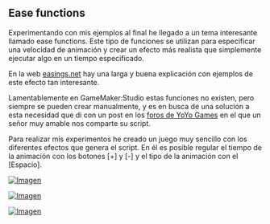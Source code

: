## Ease functions

Experimentando con mis ejemplos al final he llegado a un tema interesante llamado ease functions. Este tipo de funciones se utilizan para especificar una velocidad de animación y crear un efecto más realista que simplemente ejecutar algo en un tiempo especificado.

En la web [easings.net](http://easings.net/es) hay una larga y buena explicación con ejemplos de este efecto tan interesante.

Lamentablemente en GameMaker:Studio estas funciones no existen, pero siempre se pueden crear manualmente, y es en busca de una solución a esta necesidad que di con un post en los [foros de YoYo Games](http://gmc.yoyogames.com/index.php?showtopic=490271) en el que un señor muy amable nos comparte su script.

Para realizar mis experimentos he creado un juego muy sencillo con los diferentes efectos que genera el script. En él es posible regular el tiempo de la animación con los botones [+] y [-] y el tipo de la animación con el [Espacio].

[![Imagen](https://github.com/hcosta/referencia-gml/raw/master/aprendizaje/avanzados/06_ease_functions.gmx/captura1.png)](https://github.com/hcosta/referencia-gml/raw/master/aprendizaje/avanzados/06_ease_functions.gmx/captura1.png)

[![Imagen](https://github.com/hcosta/referencia-gml/raw/master/aprendizaje/avanzados/06_ease_functions.gmx/captura2.png)](https://github.com/hcosta/referencia-gml/raw/master/aprendizaje/avanzados/06_ease_functions.gmx/captura2.png)

[![Imagen](https://github.com/hcosta/referencia-gml/raw/master/aprendizaje/avanzados/06_ease_functions.gmx/captura3.png)](https://github.com/hcosta/referencia-gml/raw/master/aprendizaje/avanzados/06_ease_functions.gmx/captura3.png)